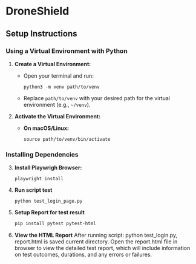 # DroneShield

## Setup Instructions

### Using a Virtual Environment with Python

1. **Create a Virtual Environment:**
   - Open your terminal and run:
     ```
     python3 -m venv path/to/venv
     ```
   - Replace `path/to/venv` with your desired path for the virtual environment (e.g., `~/venv`).

2. **Activate the Virtual Environment:**
   - **On macOS/Linux:**
     ```
     source path/to/venv/bin/activate
     ```

### Installing Dependencies

3. **Install Playwrigh Browser:**
   ```
   playwright install
   ```

4. **Run script test**
   ```
   python test_login_page.py
   ```

5. **Setup Report for test result**
   ```bash
   pip install pytest pytest-html
   ```

6. **View the HTML Report**
         After running script: python test_login.py, report.html is saved current directory.
         Open the report.html file in  browser to view the detailed test report, which will include information on test outcomes, durations, and any errors or failures.
